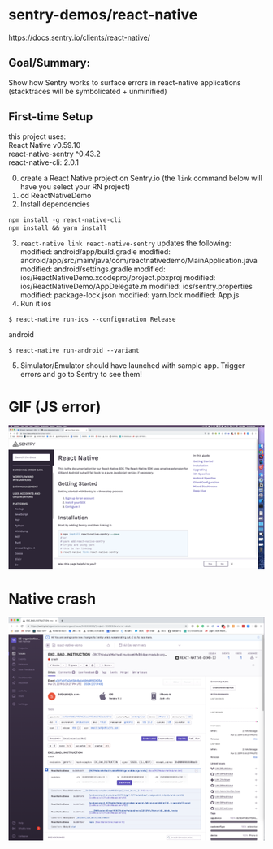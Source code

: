 # sentry-demos/react-native

https://docs.sentry.io/clients/react-native/

## Goal/Summary:
Show how Sentry works to surface errors in react-native applications (stacktraces will be symbolicated + unminified)

## First-time Setup
this project uses:  
React Native v0.59.10  
react-native-sentry ^0.43.2  
react-native-cli: 2.0.1  

0. create a React Native project on Sentry.io (the `link` command below will have you select your RN project)
1. cd ReactNativeDemo
2. Install dependencies
```
npm install -g react-native-cli
npm install && yarn install
```
3. `react-native link react-native-sentry`
updates the following:
modified:   android/app/build.gradle
       modified:   android/app/src/main/java/com/reactnativedemo/MainApplication.java
       modified:   android/settings.gradle
       modified:   ios/ReactNativeDemo.xcodeproj/project.pbxproj
       modified:   ios/ReactNativeDemo/AppDelegate.m
       modified:   ios/sentry.properties
       modified:   package-lock.json
       modified:   yarn.lock
       modified:   App.js
4. Run it
ios
```
$ react-native run-ios --configuration Release
```
android
```
$ react-native run-android --variant
```

5. Simulator/Emulator should have launched with sample app. Trigger errors and go to Sentry to see them!

# GIF (JS error)
![Alt Text](react-native-demo.gif)

# Native crash
![Alt Text](native-crash.png)
